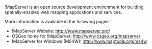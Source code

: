 !MapServer is an open source development environment for building spatially-enabled web mapping applications and services.
                                                                                                                          
More information is available in the following pages:                                                                     
                                                                                                                          
 * !MapServer Website: http://www.mapserver.org/                                                                          
 * OSGeo home for !MapServer: http://www.osgeo.org/mapserver                                                              
 * !MapServer for Windows (MS4W): http://www.maptools.org/ms4w
